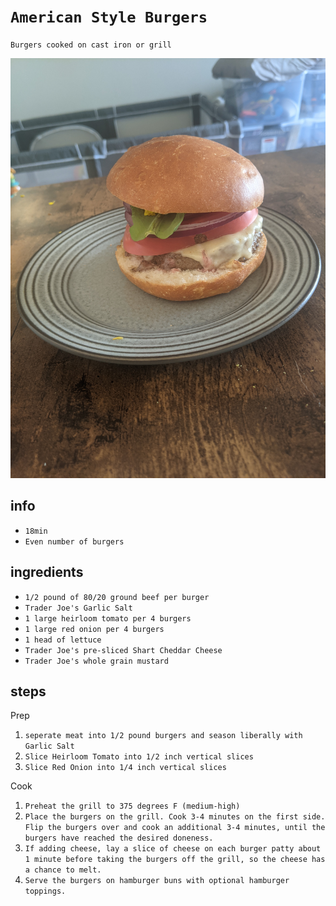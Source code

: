 # `American Style Burgers`

`Burgers cooked on cast iron or grill`

![Burger](../images/american_burger.jpg)

## info

* `18min`
* `Even number of burgers`

## ingredients

* `1/2 pound of 80/20 ground beef per burger`
* `Trader Joe's Garlic Salt`
* `1 large heirloom tomato per 4 burgers`
* `1 large red onion per 4 burgers`
* `1 head of lettuce`
* `Trader Joe's pre-sliced Shart Cheddar Cheese`
* `Trader Joe's whole grain mustard`


## steps

Prep

1. `seperate meat into 1/2 pound burgers and season liberally with Garlic Salt`
2. `Slice Heirloom Tomato into 1/2 inch vertical slices`
3. `Slice Red Onion into 1/4 inch vertical slices`

Cook

1. `Preheat the grill to 375 degrees F (medium-high)`
2. `Place the burgers on the grill. Cook 3-4 minutes on the first side. Flip the burgers over and cook an additional 3-4 minutes, until the burgers have reached the desired doneness.`
3. `If adding cheese, lay a slice of cheese on each burger patty about 1 minute before taking the burgers off the grill, so the cheese has a chance to melt.`
4. `Serve the burgers on hamburger buns with optional hamburger toppings.`
